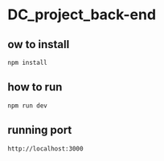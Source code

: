 # DC_project_back-end

## ow to install
```npm install```
## how to run
```npm run dev```
## running port
```http://localhost:3000```

